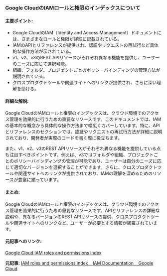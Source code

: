 ### Google CloudのIAMロールと権限のインデックスについて

#### 主要ポイント:
- Google CloudのIAM（Identity and Access Management）ドキュメントには、さまざまなロールと権限が詳細に記載されている。
- IAMのAPIとリファレンスが提供され、認証やリクエストの再試行など具体的な操作方法が示されている。
- v1、v2、v3のREST APIリソースがそれぞれ異なる機能を提供し、ユーザーのニーズに応じて選択可能。
- 組織、フォルダ、プロジェクトごとのポリシーバインディングの管理方法が説明されている。
- クロスプロダクトツールや関連サイトへのリンクが提供され、さらに深い理解を助ける。

#### 詳細な解説:
Google CloudのIAMロールと権限のインデックスは、クラウド環境でのアクセス管理を効果的に行うための重要なリソースです。このドキュメントでは、IAMの基本的な概念から具体的な操作方法まで幅広くカバーしています。特に、APIとリファレンスのセクションでは、認証やリクエストの再試行方法が詳細に説明されており、開発者が実際のコードを書く際に役立ちます。

また、v1、v2、v3のREST APIリソースがそれぞれ異なる機能を提供している点も注目すべきポイントです。例えば、v3ではフォルダや組織、プロジェクトごとのポリシーバインディングの管理が可能であり、ユーザーは自分のニーズに応じて適切なバージョンを選択することができます。さらに、クロスプロダクトツールや関連サイトへのリンクが提供されており、IAMの理解を深めるためのリソースが豊富に揃っています。

#### まとめ:
Google CloudのIAMロールと権限のインデックスは、クラウド環境でのアクセス管理を効果的に行うための重要なリソースです。APIとリファレンスの詳細な説明や、異なるバージョンのREST APIリソースの提供、クロスプロダクトツールや関連サイトへのリンクなど、ユーザーが必要とする情報が網羅されています。

#### 元記事へのリンク:
[Google Cloud IAM roles and permissions index](https://cloud.google.com/iam/docs/roles-permissions-index)

**元記事:** [IAM roles and permissions index    IAM Documentation    Google Cloud](https://cloud.google.com/iam/docs/roles-permissions)